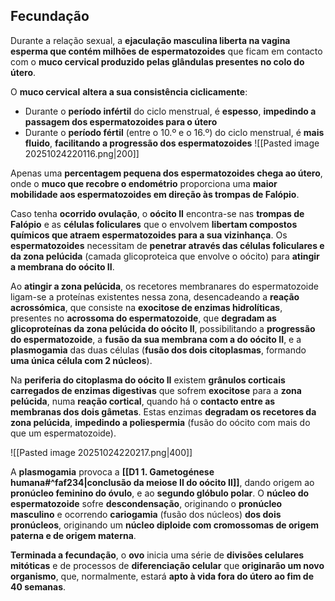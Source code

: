 ## Fecundação
Durante a relação sexual, a **ejaculação masculina liberta na vagina esperma que contém milhões de espermatozoides** que ficam em contacto com o **muco cervical produzido pelas glândulas presentes no colo do útero**.

O **muco cervical** **altera a sua consistência ciclicamente**:
- Durante o **período infértil** do ciclo menstrual, é **espesso**, **impedindo a passagem dos espermatozoides para o útero**
- Durante o **período fértil** (entre o 10.º e o 16.º) do ciclo menstrual, é **mais fluido**, **facilitando a progressão dos espermatozoides**
  ![[Pasted image 20251024220116.png|200]]

Apenas uma **percentagem pequena dos espermatozoides chega ao útero**, onde o **muco que recobre o endométrio** proporciona uma **maior mobilidade aos espermatozoides em direção às trompas de Falópio**.

Caso tenha **ocorrido ovulação**, o **oócito II** encontra-se nas **trompas de Falópio** e as **células foliculares** que o envolvem **libertam compostos químicos que atraem espermatozoides para a sua vizinhança**. Os **espermatozoides** necessitam de **penetrar através das células foliculares e da zona pelúcida** (camada glicoproteica que envolve o oócito) para **atingir a membrana do oócito II**.

Ao **atingir a zona pelúcida**, os recetores membranares do espermatozoide ligam-se a proteínas existentes nessa zona, desencadeando a **reação acrossómica**, que consiste na **exocitose de enzimas hidrolíticas**, presentes no **acrossoma do espermatozoide**, que **degradam as glicoproteínas da zona pelúcida do oócito II**, possibilitando a **progressão do espermatozoide**, a **fusão da sua membrana com a do oócito II**, e a **plasmogamia** das duas células (**fusão dos dois citoplasmas**, formando **uma única célula com 2 núcleos**).

Na **periferia do citoplasma do oócito II** existem **grânulos corticais carregados de enzimas digestivas** que sofrem **exocitose** para a **zona pelúcida**, numa **reação cortical**, quando há o **contacto entre as membranas dos dois gâmetas**. Estas enzimas **degradam os recetores da zona pelúcida**, **impedindo a poliespermia** (fusão do oócito com mais do que um espermatozoide).

![[Pasted image 20251024220217.png|400]]

A **plasmogamia** provoca a **[[D1 1. Gametogénese humana#^faf234|conclusão da meiose II do oócito II]]**, dando origem ao **pronúcleo feminino do óvulo**, e ao **segundo glóbulo polar**.
O **núcleo do espermatozoide** sofre **descondensação**, originando o **pronúcleo masculino** e ocorrendo **cariogamia** (fusão dos núcleos) **dos dois pronúcleos**, originando um **núcleo diploide com cromossomas de origem paterna e de origem materna**.

**Terminada a fecundação**, o **ovo** inicia uma série de **divisões celulares mitóticas** e de processos de **diferenciação celular** que **originarão um novo organismo**, que, normalmente, estará **apto à vida fora do útero ao fim de 40 semanas**.